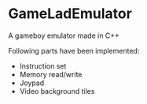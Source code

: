# GameLadEmulator
A gameboy emulator made in C++

Following parts have been implemented:
* Instruction set
* Memory read/write
* Joypad
* Video background tiles
